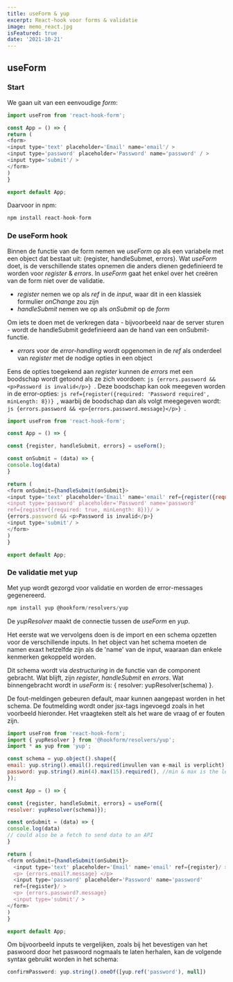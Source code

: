 ```yaml
---
title: useForm & yup 
excerpt: React-hook voor forms & validatie 
image: memo_react.jpg
isFeatured: true
date: '2021-10-21'
---
```


## useForm

### Start

We gaan uit van een eenvoudige *form*:

```js
import useFrom from 'react-hook-form';

const App = () => {
return (
<form>
<input type='text' placeholder='Email' name='email'/ >
<input type='password' placeholder='Password' name='password' / >
<input type='submit'/ >
</form>
)
}

export default App;
```

Daarvoor in npm:

```js
npm install react-hook-form
```

### De useForm hook

Binnen de functie van de form nemen we *useForm* op als een variabele met een object dat bestaat uit: {register, handleSubmet, errors}. Wat *useForm* doet, is de verschillende states opnemen die anders dienen gedefinieerd te worden voor *register* & *errors*. In *useForm* gaat het enkel over het creëren van de form niet over de validatie.

- *register* nemen we op als *ref* in de *input*, waar dit in een klassiek formulier *onChange* zou zijn
-  *handleSubmit* nemen we op als *onSubmit* op de *form*

Om iets te doen met de verkregen data - bijvoorbeeld naar de server sturen - wordt de handleSubmit gedefinieerd aan de hand van een onSubmit-functie.

- *errors* voor de *error-handling* wordt opgenomen in de *ref* als onderdeel van *register*
met de nodige opties in een object

Eens de opties toegekend aan *register* kunnen de *errors* met een boodschap wordt getoond als ze zich voordoen: ```js {errors.password && <p>Password is invalid</p>} ```.  Deze boodschap kan ook meegeven worden in de error-opties: ```js ref={register({required: 'Password required', minLength: 8})} ```, waarbij de boodschap dan als volgt meegegeven wordt: ```js {errors.password && <p>{errors.password.message}</p>} ```.

```js
import useFrom from 'react-hook-form';

const App = () => {

const {register, handleSubmit, errors} = useForm();

const onSubmit = (data) => {
console.log(data)
}

return (
<form onSubmit={handleSubmit(onSubmit}>
<input type='text' placeholder='Email' name='email' ref={register({required: true})}/ >
<input type='password' placeholder='Password' name='password'
ref={register({required: true, minLength: 8})}/ >
{errors.password && <p>Password is invalid</p>}
<input type='submit'/ >
</form>
)
}

export default App;
```

### De validatie met yup

Met yup wordt gezorgd voor validatie en worden de error-messages gegenereerd.

```js
npm install yup @hookform/resolvers/yup
```

De *yupResolver* maakt de connectie tussen de *useForm* en *yup*.

Het eerste wat we vervolgens doen is de import en een schema opzetten voor de verschillende inputs. In het object van het schema moeten de namen exaxt hetzelfde zijn als de 'name' van de input, waaraan dan enkele kenmerken gekoppeld worden.

Dit schema wordt via *destructuring* in de functie van de component gebracht. Wat blijft, zijn *register*, *handleSubmit* en *errors*. Wat binnengebracht wordt in *useForm* is: { resolver: yupResolver(schema) }.

De fout-meldingen gebeuren default, maar kunnen aangepast worden in het schema. De foutmelding wordt onder jsx-tags ingevoegd zoals in het voorbeeld hieronder. Het vraagteken stelt als het ware de vraag of er fouten zijn. 

```js
import useFrom from 'react-hook-form';
import { yupResolver } from '@hookform/resolvers/yup';
import * as yup from 'yup';

const schema = yup.object().shape({
email: yup.string().email().required(invullen van e-mail is verplicht),
password: yup.string().min(4).max(15).required(), //min & max is the length
});

const App = () => {

const {register, handleSubmit, errors} = useForm({
resolver: yupResolver(schema)});

const onSubmit = (data) => {
console.log(data)
// could also be a fetch to send data to an API
}

return (
<form onSubmit={handleSubmit(onSubmit}>
  <input type='text' placeholder='Email' name='email' ref={register}/ >
  <p> {errors.email?.message} </p>
  <input type='password' placeholder='Password' name='password'
  ref={register}/ >
  <p> {errors.password?.message}
  <input type='submit'/ >
</form>
)
}

export default App;
```

Om bijvoorbeeld inputs te vergelijken, zoals bij het bevestigen van het paswoord door het paswoord nogmaals te laten herhalen, kan de volgende syntax gebruikt worden in het schema:

```js
confirmPassword: yup.string().oneOf([yup.ref('password'), null])
```
